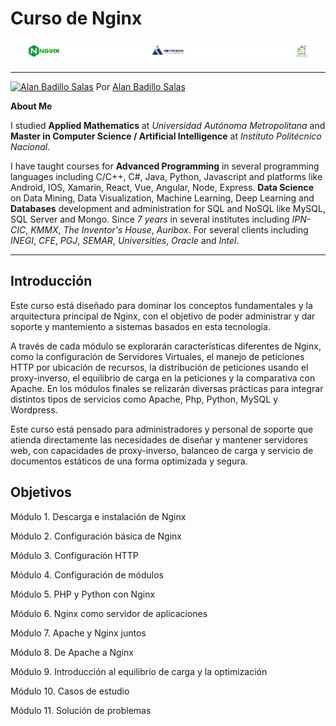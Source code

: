 # Curso de Nginx

![Nginx | High Performance Consulting Group | Inventor's House](./screenshots/logo.png)

---

[![Alan Badillo Salas](https://avatars.githubusercontent.com/u/79223578?s=40&v=4 "Alan Badillo Salas")](https://github.com/dragonnomada) Por [Alan Badillo Salas](https://github.com/dragonnomada)

**About Me**

I studied **Applied Mathematics** at *Universidad Autónoma Metropolitana* 
and **Master in Computer Science / Artificial Intelligence** at *Instituto Politécnico Nacional*.

I have taught courses for **Advanced Programming** in several programming languages
including C/C++, C#, Java, Python, Javascript
and platforms like Android, IOS, Xamarin, React, Vue, Angular, Node, Express.
**Data Science** on Data Mining, Data Visualization, Machine Learning, Deep Learning
and **Databases** development and administration for SQL and NoSQL like MySQL, SQL Server and Mongo.
Since *7 years* in several institutes 
including *IPN-CIC*, *KMMX*, *The Inventor's House*, *Auribox*.
For several clients including *INEGI*, *CFE*, *PGJ*, *SEMAR*, *Universities*, *Oracle* and *Intel*.

---

## Introducción

Este curso está diseñado para dominar los conceptos fundamentales y la arquitectura principal de Nginx, con el objetivo de poder administrar y dar soporte y mantemiento a sistemas basados en esta tecnología.

A través de cada módulo se explorarán características diferentes de Nginx, como la configuración de Servidores Virtuales, el manejo de peticiones HTTP por ubicación de recursos, la distribución de peticiones usando el proxy-inverso, el equilibrio de carga en la peticiones y la comparativa con Apache. En los módulos finales se relizarán diversas prácticas para integrar distintos tipos de servicios como Apache, Php, Python, MySQL y Wordpress.

Este curso está pensado para administradores y personal de soporte que atienda directamente las necesidades de diseñar y mantener servidores web, con capacidades de proxy-inverso, balanceo de carga y servicio de documentos estáticos de una forma optimizada y segura.

## Objetivos

Módulo 1. Descarga e instalación de Nginx

Módulo 2. Configuración básica de Nginx

Módulo 3. Configuración HTTP

Módulo 4. Configuración de módulos

Módulo 5. PHP y Python con Nginx

Módulo 6. Nginx como servidor de aplicaciones

Módulo 7. Apache y Nginx juntos

Módulo 8. De Apache a Nginx

Módulo 9. Introducción al equilibrio de carga y la optimización

Módulo 10. Casos de estudio

Módulo 11. Solución de problemas